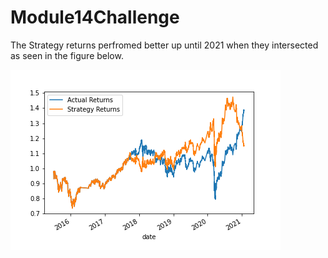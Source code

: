 # Module14Challenge
The Strategy returns perfromed better up until 2021 when they intersected as seen in the figure below.

![](Starter_Code/returns.png)